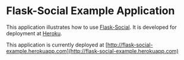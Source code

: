 # Flask-Social Example Application

This application illustrates how to use [Flask-Social](http://packages.python.org/Flask-Social). It is developed for deployment at [Heroku](http://www.heroku.com).

This application is currently deployed at [http://flask-social-example.herokuapp.com](http://flask-social-example.herokuapp.com)
